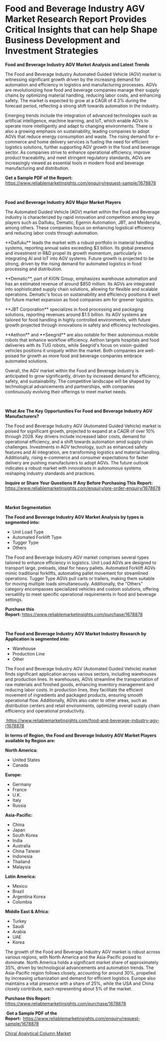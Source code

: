 <p><h1>Food and Beverage Industry AGV Market Research Report Provides Critical Insights that can help Shape Business Development and Investment Strategies</h1></p><p><strong>Food and Beverage Industry AGV Market Analysis and Latest Trends</strong></p>
<p><p>The Food and Beverage Industry Automated Guided Vehicle (AGV) market is witnessing significant growth driven by the increasing demand for automation and efficiency in logistics and manufacturing processes. AGVs are revolutionizing how food and beverage companies manage their supply chains by optimizing material handling, reducing labor costs, and enhancing safety. The market is expected to grow at a CAGR of 4.3% during the forecast period, reflecting a strong shift towards automation in the industry.</p><p>Emerging trends include the integration of advanced technologies such as artificial intelligence, machine learning, and IoT, which enable AGVs to operate more intelligently and adapt to changing environments. There is also a growing emphasis on sustainability, leading companies to adopt AGVs that reduce energy consumption and waste. The rising demand for e-commerce and home delivery services is fueling the need for efficient logistics solutions, further supporting AGV growth in the food and beverage sector. As companies strive to enhance operational efficiency, improve product traceability, and meet stringent regulatory standards, AGVs are increasingly viewed as essential tools in modern food and beverage manufacturing and distribution.</p></p>
<p><strong>Get a Sample PDF of the Report:&nbsp;</strong> <a href="https://www.reliablemarketinsights.com/enquiry/request-sample/1678878?utm_campaign=3258&utm_medium=2&utm_source=Github&utm_content=ia&utm_term=24032025&utm_id=food-and-beverage-industry-agv">https://www.reliablemarketinsights.com/enquiry/request-sample/1678878</a></p>
<p>&nbsp;</p>
<p><strong>Food and Beverage Industry AGV Major Market Players</strong></p>
<p><p>The Automated Guided Vehicle (AGV) market within the Food and Beverage industry is characterized by rapid innovation and competition among key players such as Daifuku, Dematic, Egemin Automation, JBT, and Meidensha, among others. These companies focus on enhancing logistical efficiency and reducing labor costs through automation.</p><p>**Daifuku** leads the market with a robust portfolio in material handling systems, reporting annual sales exceeding $3 billion. Its global presence and investment in R&D propel its growth momentum, particularly in integrating AI and IoT into AGV systems. Future growth is projected to be strong, driven by the rising demand for automated logistics in food processing and distribution.</p><p>**Dematic**, part of KION Group, emphasizes warehouse automation and has an estimated revenue of around $850 million. Its AGVs are integrated into sophisticated supply chain solutions, allowing for flexible and scalable operations. Dematic's focus on sustainability and efficiency positions it well for future market expansion as food companies aim for greener logistics.</p><p>**JBT Corporation** specializes in food processing and packaging solutions, reporting revenues around $1.5 billion. Its AGV systems are tailored for food handling in highly controlled environments, with future growth projected through innovations in safety and efficiency technologies.</p><p>**Aethon** and **Seegrid** are also notable for their autonomous mobile robots that enhance workflow efficiency. Aethon targets hospitals and food deliveries with its TUG robots, while Seegrid's focus on vision-guided vehicles positions it uniquely within the market. Both companies are well-poised for growth as more food and beverage companies embrace automated solutions.</p><p>Overall, the AGV market within the Food and Beverage industry is anticipated to grow significantly, driven by increased demand for efficiency, safety, and sustainability. The competitive landscape will be shaped by technological advancements and partnerships, with companies continuously evolving their offerings to meet market needs.</p></p>
<p>&nbsp;</p>
<p><strong>What Are The Key Opportunities For Food and Beverage Industry AGV Manufacturers?</strong></p>
<p><p>The Food and Beverage Industry AGV (Automated Guided Vehicle) market is poised for significant growth, projected to expand at a CAGR of over 10% through 2028. Key drivers include increased labor costs, demand for operational efficiency, and a shift towards automation amid supply chain challenges. Investments in AGV technology, such as enhanced safety features and AI integration, are transforming logistics and material handling. Additionally, rising e-commerce and consumer expectations for faster delivery are pushing manufacturers to adopt AGVs. The future outlook indicates a robust market with innovations in autonomous systems reshaping industry standards and practices.</p></p>
<p><strong>Inquire or Share Your Questions If Any Before Purchasing This Report:</strong> <a href="https://www.reliablemarketinsights.com/enquiry/pre-order-enquiry/1678878?utm_campaign=3258&utm_medium=2&utm_source=Github&utm_content=ia&utm_term=24032025&utm_id=food-and-beverage-industry-agv">https://www.reliablemarketinsights.com/enquiry/pre-order-enquiry/1678878</a></p>
<p>&nbsp;</p>
<p><strong>Market Segmentation</strong></p>
<p><strong>The Food and Beverage Industry AGV Market Analysis by types is segmented into:</strong></p>
<p><ul><li>Unit Load Type</li><li>Automated Forklift Type</li><li>Tugger Type</li><li>Others</li></ul></p>
<p><p>The Food and Beverage Industry AGV market comprises several types tailored to enhance efficiency in logistics. Unit Load AGVs are designed to transport large, preloads, ideal for heavy pallets. Automated Forklift AGVs mimic traditional forklifts, automating pallet movement for streamlined operations. Tugger Type AGVs pull carts or trailers, making them suitable for moving multiple loads simultaneously. Additionally, the "Others" category encompasses specialized vehicles and custom solutions, offering versatility to meet specific operational requirements in food and beverage settings.</p></p>
<p><strong>Purchase this Report:&nbsp;</strong><a href="https://www.reliablemarketinsights.com/purchase/1678878?utm_campaign=3258&utm_medium=2&utm_source=Github&utm_content=ia&utm_term=24032025&utm_id=food-and-beverage-industry-agv">https://www.reliablemarketinsights.com/purchase/1678878</a></p>
<p>&nbsp;</p>
<p><strong>The Food and Beverage Industry AGV Market Industry Research by Application is segmented into:</strong></p>
<p><ul><li>Warehouse</li><li>Production Line</li><li>Other</li></ul></p>
<p><p>The Food and Beverage Industry AGV (Automated Guided Vehicle) market finds significant application across various sectors, including warehouses and production lines. In warehouses, AGVs streamline the transportation of raw materials and finished goods, enhancing inventory management and reducing labor costs. In production lines, they facilitate the efficient movement of ingredients and packaged products, ensuring smooth operational flow. Additionally, AGVs also cater to other areas, such as distribution centers and retail environments, optimizing overall supply chain efficiency and operational productivity.</p></p>
<p><a href="https://www.reliablemarketinsights.com/food-and-beverage-industry-agv-r1678878?utm_campaign=3258&utm_medium=2&utm_source=Github&utm_content=ia&utm_term=24032025&utm_id=food-and-beverage-industry-agv">&nbsp;https://www.reliablemarketinsights.com/food-and-beverage-industry-agv-r1678878</a></p>
<p><strong>In terms of Region, the Food and Beverage Industry AGV Market Players available by Region are:</strong></p>
<p>
    <p> <strong> North America: </strong>
        <ul>
            <li>United States</li>
            <li>Canada</li>
        </ul>
        </p> 
    <p> <strong> Europe: </strong>
        <ul>
            <li>Germany</li>
            <li>France</li>
            <li>U.K.</li>
            <li>Italy</li>
            <li>Russia</li>
        </ul>
        </p> 
    <p> <strong> Asia-Pacific: </strong>
        <ul>
            <li>China</li>
            <li>Japan</li>
            <li>South Korea</li>
            <li>India</li>
            <li>Australia</li>
            <li>China Taiwan</li>
            <li>Indonesia</li>
            <li>Thailand</li>
            <li>Malaysia</li>
        </ul>
        </p> 
    <p> <strong> Latin America: </strong>
        <ul>
            <li>Mexico</li>
            <li>Brazil</li>
            <li>Argentina Korea</li>
            <li>Colombia</li>
        </ul>
        </p> 
    <p> <strong> Middle East & Africa: </strong>
        <ul>
            <li>Turkey</li>
            <li>Saudi</li>
            <li>Arabia</li>
            <li>UAE</li>
            <li>Korea</li>
        </ul>
    </p>
    </p>
<p><p>The growth of the Food and Beverage Industry AGV market is robust across various regions, with North America and the Asia-Pacific poised to dominate. North America holds a significant market share of approximately 35%, driven by technological advancements and automation trends. The Asia-Pacific region follows closely, accounting for around 30%, propelled by increasing urbanization and demand for efficient logistics. Europe also maintains a vital presence with a share of 25%, while the USA and China closely contribute, each representing about 5% of the market.</p></p>
<p><strong>Purchase this Report: </strong><a href="https://www.reliablemarketinsights.com/purchase/1678878?utm_campaign=3258&utm_medium=2&utm_source=Github&utm_content=ia&utm_term=24032025&utm_id=food-and-beverage-industry-agv">https://www.reliablemarketinsights.com/purchase/1678878</a></p>
<p>&nbsp;<strong>Get a Sample PDF of the Report:&nbsp;&nbsp;</strong><a href="https://www.reliablemarketinsights.com/enquiry/request-sample/1678878?utm_campaign=3258&utm_medium=2&utm_source=Github&utm_content=ia&utm_term=24032025&utm_id=food-and-beverage-industry-agv">https://www.reliablemarketinsights.com/enquiry/request-sample/1678878</a></p>
<p><strong></strong></p>
<p><p><a href="https://github.com/anggigpps/Market-Research-Report-List-1/blob/main/chiral-analytical-column-market.md?utm_campaign=3258&utm_medium=2&utm_source=Github&utm_content=ia&utm_term=24032025&utm_id=food-and-beverage-industry-agv">Chiral Analytical Column Market</a></p></p>